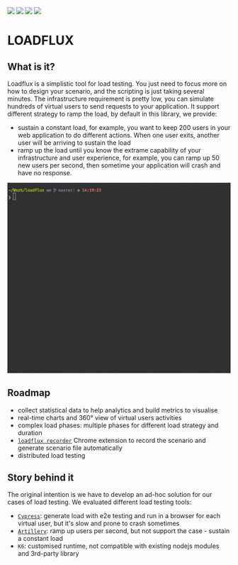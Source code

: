 ![](https://img.shields.io/npm/v/loadflux?color=green)
![](https://img.shields.io/github/package-json/v/chaoyangnz/loadflux?color=blue)
![](https://img.shields.io/github/license/chaoyangnz/loadflux?color=orange)
![](https://github.com/chaoyangnz/loadflux/workflows/build/badge.svg)

# LOADFLUX

## What is it?

Loadflux is a simplistic tool for load testing.
You just need to focus more on how to design your scenario, and the scripting is just taking several minutes.
The infrastructure requirement is pretty low, you can simulate hundreds of virtual users to send requests to your application.
It support different strategy to ramp the load, by default in this library, we provide:

- sustain a constant load, for example, you want to keep 200 users in your web application to do different actions. 
When one user exits, another user will be arriving to sustain the load
- ramp up the load until you know the extrame capability of your infrastructure and user experience, for example, 
you can ramp up 50 new users per second, then sometime your application will crash and have no response.

![](screencast.gif)
## Roadmap

- collect statistical data to help analytics and build metrics to visualise
- real-time charts and 360° view of virtual users activities
- complex load phases: multiple phases for different load strategy and duration
- [`loadflux recorder`](https://github.com/StuffNZ/loadflux-recorder) Chrome extension to record the scenario and generate scenario file automatically 
- distributed load testing

## Story behind it

The original intention is we have to develop an ad-hoc solution for our cases of load testing. We evaluated different load 
testing tools: 
- [`Cypress`](https://github.com/StuffNZ/stuff-composer-load-test): generate load with e2e testing and run in a browser for each virtual user, but it's slow and prone to crash sometimes
- [`Artillery`](https://github.com/StuffNZ/stuff-composer-load-test-artillery): ramp up users per second, but not support the case - sustain a constant load
- `K6`: customised runtime, not compatible with existing nodejs modules and 3rd-party library



